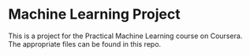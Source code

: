 # Machine Learning Project

This is a project for the Practical Machine Learning course on Coursera. The appropriate files can be found in this repo.
